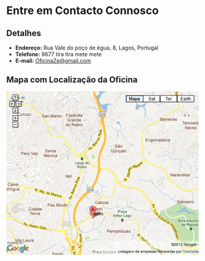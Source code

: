 # Entre em Contacto Connosco

## Detalhes

- **Endereço:**  Rua Vale do poço de égua, 8, Lagos, Portugal
- **Telefone:** 9677 tira tira mete mete
- **E-mail:** OficinaZe@gmail.com

## Mapa com Localização da Oficina

![Mapa Oficina](/img/MAPA.png)






